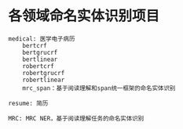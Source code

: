 # 各领域命名实体识别项目

    medical: 医学电子病历
        bertcrf
        bertgrucrf
        bertlinear
        robertcrf
        robertgrucrf
        robertlinear
        mrc_span：基于阅读理解和span统一框架的命名实体识别
        
    resume: 简历
    
    MRC: MRC NER，基于阅读理解任务的命名实体识别